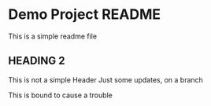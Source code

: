 # Demo Project README

This is a simple readme file

## HEADING 2
This is not a simple Header
Just some updates, on a branch

This is bound to cause a trouble
